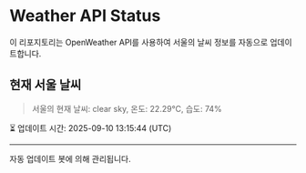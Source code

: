 
# Weather API Status

이 리포지토리는 OpenWeather API를 사용하여 서울의 날씨 정보를 자동으로 업데이트합니다.

## 현재 서울 날씨
> 서울의 현재 날씨: clear sky, 온도: 22.29°C, 습도: 74%

⏳ 업데이트 시간: 2025-09-10 13:15:44 (UTC)

---
자동 업데이트 봇에 의해 관리됩니다.
